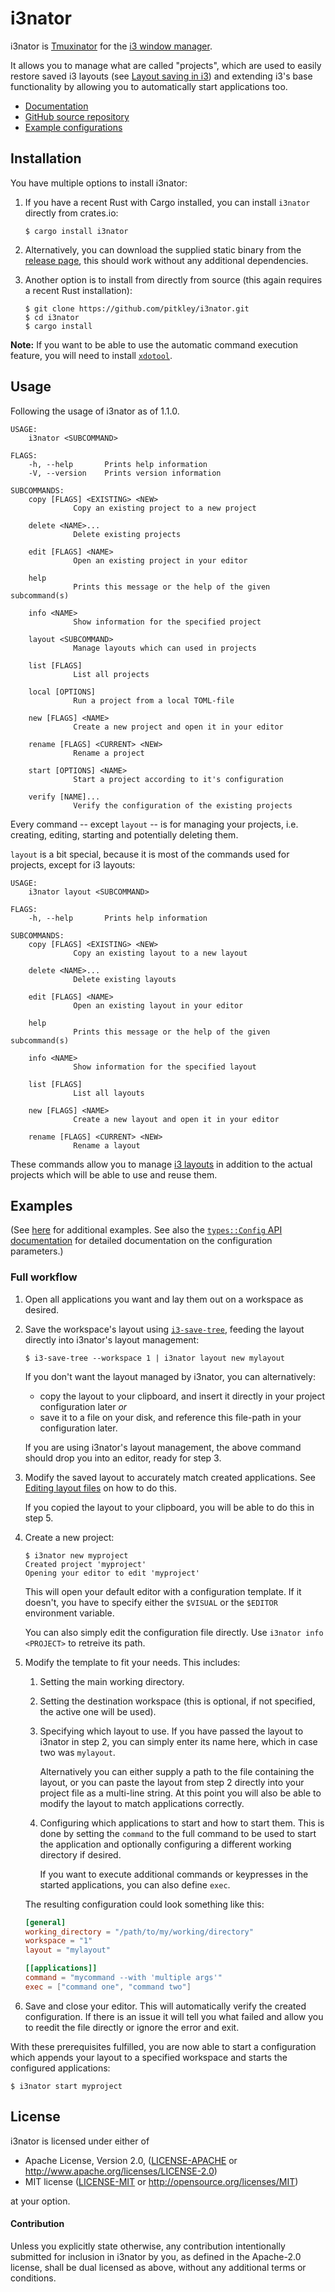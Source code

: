 # i3nator

i3nator is [Tmuxinator][gh-tmuxinator] for the [i3 window manager][i3wm].

It allows you to manage what are called "projects", which are used to easily restore saved i3
layouts (see [Layout saving in i3][i3wm-layout-saving]) and extending i3's base functionality
by allowing you to automatically start applications too.

* [Documentation][i3nator-docs]
* [GitHub source repository][i3nator-gh]
* [Example configurations][i3nator-examples]

## Installation

You have multiple options to install i3nator:

1. If you have a recent Rust with Cargo installed, you can install `i3nator` directly from
   crates.io:

    ```console
    $ cargo install i3nator
    ```

2. Alternatively, you can download the supplied static binary from the [release
   page][i3nator-releases], this should work without any additional dependencies.

3. Another option is to install from directly from source (this again requires a recent Rust
   installation):

    ```console
    $ git clone https://github.com/pitkley/i3nator.git
    $ cd i3nator
    $ cargo install
    ```

**Note:** If you want to be able to use the automatic command execution feature, you will need
to install [`xdotool`][xdotool].

## Usage

Following the usage of i3nator as of 1.1.0.

```text
USAGE:
    i3nator <SUBCOMMAND>

FLAGS:
    -h, --help       Prints help information
    -V, --version    Prints version information

SUBCOMMANDS:
    copy [FLAGS] <EXISTING> <NEW>
              Copy an existing project to a new project

    delete <NAME>...
              Delete existing projects

    edit [FLAGS] <NAME>
              Open an existing project in your editor

    help
              Prints this message or the help of the given subcommand(s)

    info <NAME>
              Show information for the specified project

    layout <SUBCOMMAND>
              Manage layouts which can used in projects

    list [FLAGS]
              List all projects

    local [OPTIONS]
              Run a project from a local TOML-file

    new [FLAGS] <NAME>
              Create a new project and open it in your editor

    rename [FLAGS] <CURRENT> <NEW>
              Rename a project

    start [OPTIONS] <NAME>
              Start a project according to it's configuration

    verify [NAME]...
              Verify the configuration of the existing projects
```

Every command -- except `layout` -- is for managing your projects, i.e. creating, editing,
starting and potentially deleting them.

`layout` is a bit special, because it is most of the commands used for projects, except for i3
layouts:

```text
USAGE:
    i3nator layout <SUBCOMMAND>

FLAGS:
    -h, --help       Prints help information

SUBCOMMANDS:
    copy [FLAGS] <EXISTING> <NEW>
              Copy an existing layout to a new layout

    delete <NAME>...
              Delete existing layouts

    edit [FLAGS] <NAME>
              Open an existing layout in your editor

    help
              Prints this message or the help of the given subcommand(s)

    info <NAME>
              Show information for the specified layout

    list [FLAGS]
              List all layouts

    new [FLAGS] <NAME>
              Create a new layout and open it in your editor

    rename [FLAGS] <CURRENT> <NEW>
              Rename a layout
```

These commands allow you to manage [i3 layouts][i3wm-layout-saving] in addition to the actual
projects which will be able to use and reuse them.

## Examples

(See [here][i3nator-examples] for additional examples. See also the [`types::Config` API
documentation][i3nator-docs-types-Config] for detailed documentation on the configuration
parameters.)

### Full workflow

1. Open all applications you want and lay them out on a workspace as desired.

2. Save the workspace's layout using [`i3-save-tree`][i3wm-save-tree], feeding the layout
   directly into i3nator's layout management:

    ```console
    $ i3-save-tree --workspace 1 | i3nator layout new mylayout
    ```

    If you don't want the layout managed by i3nator, you can alternatively:
    * copy the layout to your clipboard, and insert it directly in your project configuration
      later *or*
    * save it to a file on your disk, and reference this file-path in your configuration later.

    If you are using i3nator's layout management, the above command should drop you into an
    editor, ready for step 3.

3. Modify the saved layout to accurately match created applications. See [Editing layout
   files][i3wm-modify-layout] on how to do this.

    If you copied the layout to your clipboard, you will be able to do this in step 5.

4. Create a new project:

    ```console
    $ i3nator new myproject
    Created project 'myproject'
    Opening your editor to edit 'myproject'
    ```

    This will open your default editor with a configuration template. If it doesn't, you have to
    specify either the `$VISUAL` or the `$EDITOR` environment variable.

    You can also simply edit the configuration file directly. Use `i3nator info <PROJECT>` to
    retreive its path.

5. Modify the template to fit your needs. This includes:

   1. Setting the main working directory.
   2. Setting the destination workspace (this is optional, if not specified, the active one
      will be used).
   3. Specifying which layout to use. If you have passed the layout to i3nator in step 2, you
      can simply enter its name here, which in case two was `mylayout`.

        Alternatively you can either supply a path to the file containing the layout, or you can
        paste the layout from step 2 directly into your project file as a multi-line string. At
        this point you will also be able to modify the layout to match applications correctly.

   4. Configuring which applications to start and how to start them. This is done by setting
      the `command` to the full command to be used to start the application and optionally
      configuring a different working directory if desired.

        If you want to execute additional commands or keypresses in the started applications,
        you can also define `exec`.

    The resulting configuration could look something like this:

    ```toml
    [general]
    working_directory = "/path/to/my/working/directory"
    workspace = "1"
    layout = "mylayout"

    [[applications]]
    command = "mycommand --with 'multiple args'"
    exec = ["command one", "command two"]
    ```

6. Save and close your editor. This will automatically verify the created configuration. If
   there is an issue it will tell you what failed and allow you to reedit the file directly or
   ignore the error and exit.

With these prerequisites fulfilled, you are now able to start a configuration which appends
your layout to a specified workspace and starts the configured applications:

```console
$ i3nator start myproject
```

## License

i3nator is licensed under either of

* Apache License, Version 2.0, ([LICENSE-APACHE](LICENSE-APACHE) or
  http://www.apache.org/licenses/LICENSE-2.0)
* MIT license ([LICENSE-MIT](LICENSE-MIT) or
  http://opensource.org/licenses/MIT)

at your option.

#### Contribution

Unless you explicitly state otherwise, any contribution intentionally submitted
for inclusion in i3nator by you, as defined in the Apache-2.0 license, shall be
dual licensed as above, without any additional terms or conditions.

[gh-tmuxinator]: https://github.com/tmuxinator/tmuxinator
[i3nator-docs]: https://docs.rs/i3nator
[i3nator-docs-types-Config]: https://docs.rs/i3nator/*/i3nator/types/struct.Config.html
[i3nator-examples]: https://github.com/pitkley/i3nator/tree/master/examples
[i3nator-gh]: https://github.com/pitkley/i3nator
[i3nator-releases]: https://github.com/pitkley/i3nator/releases
[i3wm]: https://i3wm.org/
[i3wm-modify-layout]: https://i3wm.org/docs/layout-saving.html#_editing_layout_files
[i3wm-layout-saving]: https://i3wm.org/docs/layout-saving.html
[i3wm-save-tree]: https://i3wm.org/docs/layout-saving.html#_saving_the_layout
[xdotool]: https://github.com/jordansissel/xdotool
